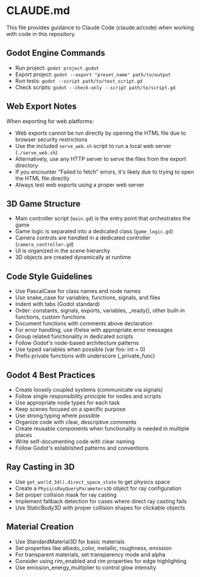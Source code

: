 # CLAUDE.md

This file provides guidance to Claude Code (claude.ai/code) when working with code in this repository.

## Godot Engine Commands
- Run project: `godot project.godot`
- Export project: `godot --export "preset_name" path/to/output`
- Run tests: `godot --script path/to/test_script.gd`
- Check scripts: `godot --check-only --script path/to/script.gd`

## Web Export Notes
When exporting for web platforms:
- Web exports cannot be run directly by opening the HTML file due to browser security restrictions
- Use the included `serve_web.sh` script to run a local web server (`./serve_web.sh`)
- Alternatively, use any HTTP server to serve the files from the export directory
- If you encounter "Failed to fetch" errors, it's likely due to trying to open the HTML file directly
- Always test web exports using a proper web server

## 3D Game Structure
- Main controller script (`main.gd`) is the entry point that orchestrates the game
- Game logic is separated into a dedicated class (`game_logic.gd`)
- Camera controls are handled in a dedicated controller (`camera_controller.gd`)
- UI is organized in the scene hierarchy
- 3D objects are created dynamically at runtime

## Code Style Guidelines
- Use PascalCase for class names and node names
- Use snake_case for variables, functions, signals, and files
- Indent with tabs (Godot standard)
- Order: constants, signals, exports, variables, _ready(), other built-in functions, custom functions
- Document functions with comments above declaration
- For error handling, use if/else with appropriate error messages
- Group related functionality in dedicated scripts
- Follow Godot's node-based architecture patterns
- Use typed variables when possible (var foo: int = 0)
- Prefix private functions with underscore (_private_func)

## Godot 4 Best Practices
- Create loosely coupled systems (communicate via signals)
- Follow single responsibility principle for nodes and scripts
- Use appropriate node types for each task
- Keep scenes focused on a specific purpose
- Use strong typing where possible
- Organize code with clear, descriptive comments
- Create reusable components when functionality is needed in multiple places
- Write self-documenting code with clear naming
- Follow Godot's established patterns and conventions

## Ray Casting in 3D
- Use `get_world_3d().direct_space_state` to get physics space
- Create a `PhysicsRayQueryParameters3D` object for ray configuration
- Set proper collision mask for ray casting
- Implement fallback detection for cases where direct ray casting fails
- Use StaticBody3D with proper collision shapes for clickable objects

## Material Creation
- Use StandardMaterial3D for basic materials
- Set properties like albedo_color, metallic, roughness, emission
- For transparent materials, set transparency mode and alpha
- Consider using rim_enabled and rim properties for edge highlighting
- Use emission_energy_multiplier to control glow intensity